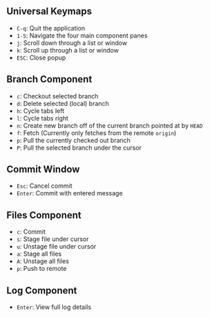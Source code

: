 ## Universal Keymaps
* `C-q`:  Quit the application
* `1-5`:  Navigate the four main component panes
* `j`: Scroll down through a list or window
* `k`: Scroll up through a list or window
* `ESC`: Close popup

## Branch Component
* `c`: Checkout selected branch
* `d`: Delete selected (local) branch
* `h`: Cycle tabs left
* `l`: Cycle tabs right
* `n`: Create new branch off of the current branch pointed at by `HEAD`
* `f`: Fetch (Currently only fetches from the remote `origin`)
* `p`: Pull the currently checked out branch
* `P`: Pull the selected branch under the cursor

## Commit Window
* `Esc`: Cancel commit
* `Enter`: Commit with entered message

## Files Component
* `c`: Commit
* `s`: Stage file under cursor
* `u`: Unstage file under cursor
* `a`: Stage all files
* `A`: Unstage all files
* `p`: Push to remote

## Log Component
* `Enter`: View full log details
